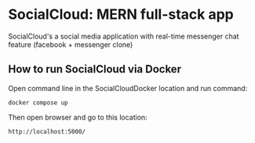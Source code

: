 <h1 id="title">SocialCloud: MERN full-stack app</h1>
<p id="description">SocialCloud's a social media application with real-time messenger chat feature (facebook + messenger clone)</p>

<h2>How to run SocialCloud via Docker</h2>

<p>Open command line in the SocialCloudDocker location and run command: </p>

```
docker compose up
```

<p>Then open browser and go to this location:</p>

```
http://localhost:5000/
```

